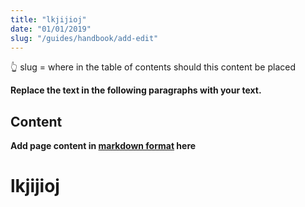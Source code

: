 ```yaml
---
title: "lkjijioj"
date: "01/01/2019"
slug: "/guides/handbook/add-edit"
---
```


👆 slug = where in the table of contents should this content be placed

**Replace the text in the following paragraphs with your text.**

## Content

**Add page content in [markdown format](https://guides.github.com/features/mastering-markdown/) here**

# lkjijioj
